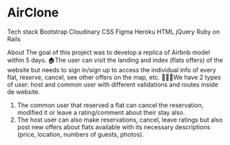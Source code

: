 # AirClone
Tech stack
Bootstrap Cloudinary CSS Figma Heroku HTML jQuery Ruby on Rails

About
The goal of this project was to develop a replica of Airbnb model within 5 days. 🏠The user can visit the landing and index (flats offers) of the website but needs to sign in/sign up to access the individual info of every flat, reserve, cancel, see other offers on the map, etc.
👨🏼‍💻We have 2 types of user: host and common user with different validations and routes inside de website.
1. The common user that reserved a flat can cancel the reservation, modified it or leave a rating/comment about their stay also.
2. The host user can also make reservations, cancel, leave ratings but also post new offers about flats available with its necessary descriptions (price, location, numbers of guests, photos).
